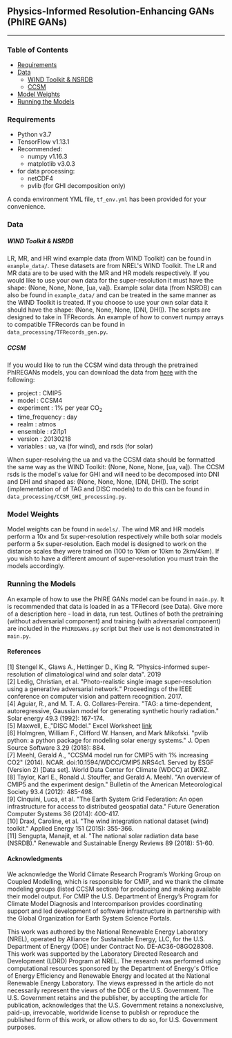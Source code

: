 ## Physics-Informed Resolution-Enhancing GANs (PhIRE GANs)
___
### Table of Contents
- [Requirements](https://github.com/NREL/PhIRE#requirements)
- [Data](https://github.com/NREL/PhIRE#data)
    - [WIND Toolkit & NSRDB](https://github.com/NREL/PhIRE#wind-toolkit--nsrdb)
    - [CCSM](https://github.com/NREL/PhIRE#ccsm)
- [Model Weights](https://github.com/NREL/PhIRE#model-weights)
- [Running the Models](https://github.com/NREL/PhIRE#running-the-models)

### Requirements
- Python v3.7
- TensorFlow v1.13.1
- Recommended:
    - numpy v1.16.3
    - matplotlib v3.0.3
- for data processing:
    - netCDF4
    - pvlib (for GHI decomposition only)  

A conda environment YML file, `tf_env.yml` has been provided for your convenience. 

### Data

##### WIND Toolkit & NSRDB
LR, MR, and HR wind example data (from WIND Toolkit) can be found in `example_data/`. These datasets are from NREL's WIND Toolkit. The LR and MR data are to be used with the MR and HR models respectively. If you would like to use your own data for the super-resolution it must have the shape: (None, None, None, [ua, va]). Example solar data (from NSRDB) can also be found in `example_data/` and can be treated in the same manner as the WIND Toolkit is treated. If you choose to use your own solar data it should have the shape: (None, None, None, [DNI, DHI]).
The scripts are designed to take in TFRecords. An example of how to convert numpy arrays to compatible TFRecords can be found in `data_processing/TFRecords_gen.py`.

##### CCSM
If you would like to run the CCSM wind data through the pretrained PhIREGANs models, you can download the data from [here](https://esgf-node.llnl.gov/projects/esgf-llnl/) with the following:
- project : CMIP5
- model : CCSM4
- experiment : 1% per year CO<sub>2</sub>
- time_frequency : day
- realm : atmos
- ensemble : r2i1p1
- version : 20130218
- variables : ua, va (for wind), and rsds (for solar)

When super-resolving the ua and va the CCSM data should be formatted the same way as the WIND Toolkit: (None, None, None, [ua, va]). The CCSM rsds is the model's value for GHI and will need to be decomposed into DNI and DHI and shaped as: (None, None, None, [DNI, DHI]). The script (implementation of of TAG and DISC models) to do this can be found in `data_processing/CCSM_GHI_processing.py`.

### Model Weights
Model weights can be found in `models/`. The wind MR and HR models perform a 10x and 5x super-resolution respectively while both solar models perform a 5x super-resolution. Each model is designed to work on the distance scales they were trained on (100 to 10km or 10km to 2km/4km). If you wish to have a different amount of super-resolution you must train the models accordingly.

### Running the Models
An example of how to use the PhIRE GANs model can be found in `main.py`.
It is recommended that data is loaded in as a TFRecord (see Data).
Give more of a description here - load in data, run test.
Outlines of both the pretraining (without adversarial component) and training (with adversarial component) are included in the `PhIREGANs.py` script but their use is not demonstrated in `main.py`.

#### References
[1] Stengel K., Glaws A., Hettinger D., King R. "Physics-informed super-resolution of climatological wind and solar data". 2019  
[2] Ledig, Christian, et al. "Photo-realistic single image super-resolution using a generative adversarial network." Proceedings of the IEEE conference on computer vision and pattern recognition. 2017.  
[4] Aguiar, R., and M. T. A. G. Collares-Pereira. "TAG: a time-dependent, autoregressive, Gaussian model for generating synthetic hourly radiation." Solar energy 49.3 (1992): 167-174.  
[5] Maxwell, E.,"DISC Model." Excel Worksheet [link](https://www.nrel.gov/grid/solar-resource/disc.html)  
[6] Holmgren, William F., Clifford W. Hansen, and Mark Mikofski. "pvlib python: a python package for modeling solar energy systems." J. Open Source Software 3.29 (2018): 884.  
[7] Meehl, Gerald A., "CCSM4 model run for CMIP5 with 1\% increasing CO2" (2014). NCAR. doi:10.1594/WDCC/CMIP5.NRS4c1. Served by ESGF (Version 2) [Data set]. World Data Center for Climate (WDCC) at DKRZ.  
[8] Taylor, Karl E., Ronald J. Stouffer, and Gerald A. Meehl. "An overview of CMIP5 and the experiment design." Bulletin of the American Meteorological Society 93.4 (2012): 485-498.  
[9] Cinquini, Luca, et al. "The Earth System Grid Federation: An open infrastructure for access to distributed geospatial data." Future Generation Computer Systems 36 (2014): 400-417.  
[10] Draxl, Caroline, et al. "The wind integration national dataset (wind) toolkit." Applied Energy 151 (2015): 355-366.  
[11] Sengupta, Manajit, et al. "The national solar radiation data base (NSRDB)." Renewable and Sustainable Energy Reviews 89 (2018): 51-60.

#### Acknowledgments
We acknowledge the World Climate Research Program’s Working Group on Coupled Modelling, which is responsible for CMIP, and we thank the climate modeling groups (listed CCSM section) for producing and making available their model output. For CMIP the U.S. Department of Energy’s Program for Climate Model Diagnosis and Intercomparison provides coordinating support and led development of software infrastructure in partnership with the Global Organization for Earth System Science Portals.

This work was authored by the National Renewable Energy Laboratory (NREL), operated by Alliance for Sustainable Energy, LLC, for the U.S. Department of Energy (DOE) under Contract No. DE-AC36-08GO28308. This work was supported by the Laboratory Directed Research and Development (LDRD) Program at NREL. The research was performed using computational resources sponsored by the Department of Energy's Office of Energy Efficiency and Renewable Energy and located at the National Renewable Energy Laboratory. The views expressed in the article do not necessarily represent the views of the DOE or the U.S. Government. The U.S. Government retains and the publisher, by accepting the article for publication, acknowledges that the U.S. Government retains a nonexclusive, paid-up, irrevocable, worldwide license to publish or reproduce the published form of this work, or allow others to do so, for U.S. Government purposes.

